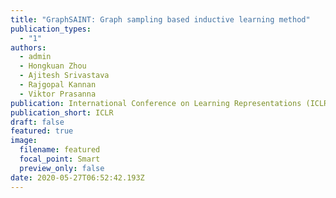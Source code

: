 ```yaml
---
title: "GraphSAINT: Graph sampling based inductive learning method"
publication_types:
  - "1"
authors:
  - admin
  - Hongkuan Zhou
  - Ajitesh Srivastava
  - Rajgopal Kannan
  - Viktor Prasanna
publication: International Conference on Learning Representations (ICLR)
publication_short: ICLR
draft: false
featured: true
image:
  filename: featured
  focal_point: Smart
  preview_only: false
date: 2020-05-27T06:52:42.193Z
---
```

